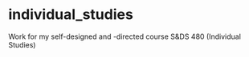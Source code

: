 # individual_studies
Work for my self-designed and -directed course S&amp;DS 480 (Individual Studies)
